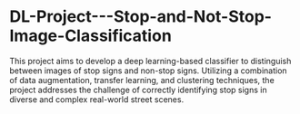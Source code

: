 # DL-Project---Stop-and-Not-Stop-Image-Classification
This project aims to develop a deep learning-based classifier to distinguish between images of stop signs and non-stop signs. Utilizing a combination of data augmentation, transfer learning, and clustering techniques, the project addresses the challenge of correctly identifying stop signs in diverse and complex real-world street scenes.
